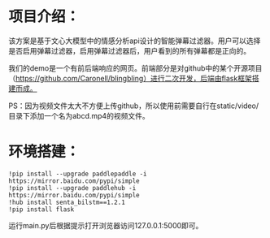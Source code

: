 # 项目介绍：

该方案是基于文心大模型中的情感分析api设计的智能弹幕过滤器。用户可以选择是否启用弹幕过滤器，启用弹幕过滤器后，用户看到的所有弹幕都是正向的。

我们的demo是一个有前后端响应的网页。前端部分是对github中的某个开源项目（https://github.com/Caronell/blingbling）进行二次开发，后端由flask框架搭建而成。

PS：因为视频文件太大不方便上传github，所以使用前需要自行在static/video/目录下添加一个名为abcd.mp4的视频文件。 

# 环境搭建：

```
!pip install --upgrade paddlepaddle -i https://mirror.baidu.com/pypi/simple
!pip install --upgrade paddlehub -i https://mirror.baidu.com/pypi/simple
!hub install senta_bilstm==1.2.1
!pip install flask
```

运行main.py后根据提示打开浏览器访问127.0.0.1:5000即可。